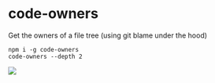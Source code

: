 # code-owners

Get the owners of a file tree (using git blame under the hood)

```
npm i -g code-owners
code-owners --depth 2
```

![](https://user-images.githubusercontent.com/31321188/91960060-b6779400-ed09-11ea-849f-fcf2300ab529.png)

 